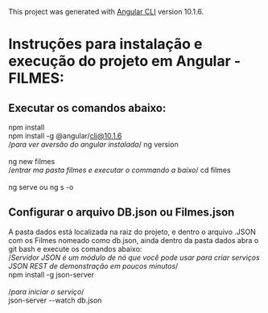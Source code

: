 This project was generated with [Angular CLI](https://github.com/angular/angular-cli) version 10.1.6.

# Instruções para instalação e execução do projeto em Angular - FILMES:

## Executar os comandos abaixo:

 npm install<br />
 npm install -g @angular/cli@10.1.6 <br /> 
 /*para ver aversão do angular instalada*/
 ng version<br />
 <br />ng new filmes<br />
 /*entrar ma pasta filmes e executar o commando a baixo*/
 cd filmes<br /> 
 <br />ng serve ou ng s -o <br />

## Configurar o arquivo DB.json ou Filmes.json

A pasta dados está localizada na raiz do projeto, e dentro o arquivo .JSON com os Filmes nomeado como db.json, ainda dentro da pasta dados abra o git bash e execute os comandos abaixo:<br /> 
/*Servidor JSON é um módulo de nó que você pode usar para criar serviços JSON REST de demonstração em poucos minutos*/
<br />npm install -g json-server <br />  
/*para iniciar o serviço*/
<br />json-server --watch db.json <br /> 
